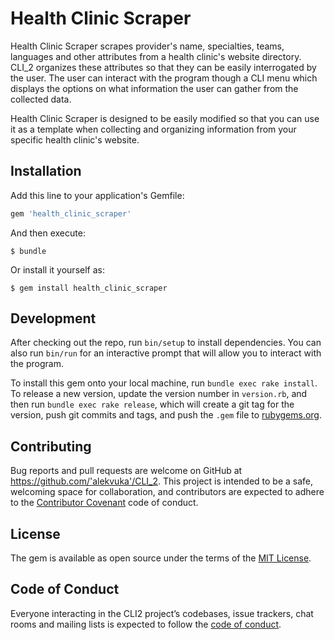# Health Clinic Scraper

Health Clinic Scraper scrapes provider's name, specialties, teams, languages and other attributes from a health clinic's website directory. CLI_2 organizes these attributes so that they can be easily interrogated by the user. The user can interact with the program though a CLI menu which displays the options on what information the user can gather from the collected data.

Health Clinic Scraper is designed to be easily modified so that you can use it as a template when collecting and organizing information from your specific health clinic's website.

## Installation

Add this line to your application's Gemfile:

```ruby
gem 'health_clinic_scraper'
```

And then execute:

    $ bundle

Or install it yourself as:

    $ gem install health_clinic_scraper


## Development

After checking out the repo, run `bin/setup` to install dependencies. You can also run `bin/run` for an interactive prompt that will allow you to interact with the program.

To install this gem onto your local machine, run `bundle exec rake install`. To release a new version, update the version number in `version.rb`, and then run `bundle exec rake release`, which will create a git tag for the version, push git commits and tags, and push the `.gem` file to [rubygems.org](https://rubygems.org).

## Contributing

Bug reports and pull requests are welcome on GitHub at https://github.com/'alekvuka'/CLI_2. This project is intended to be a safe, welcoming space for collaboration, and contributors are expected to adhere to the [Contributor Covenant](http://contributor-covenant.org) code of conduct.

## License

The gem is available as open source under the terms of the [MIT License](https://opensource.org/licenses/MIT).

## Code of Conduct

Everyone interacting in the CLI2 project’s codebases, issue trackers, chat rooms and mailing lists is expected to follow the [code of conduct](https://github.com/'alekvuka'/CLI_2/blob/master/CODE_OF_CONDUCT.md).
